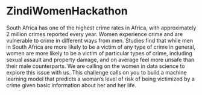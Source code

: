 # ZindiWomenHackathon
South Africa has one of the highest crime rates in Africa, with approximately 2 million crimes reported every year. Women experience crime and are vulnerable to crime in different ways from men. Studies find that while men in South Africa are more likely to be a victim of any type of crime in general, women are more likely to be a victim of particular types of crime, including sexual assault and property damage, and on average feel more unsafe than their male counterparts.  We are calling on the women in data science to explore this issue with us. This challenge calls on you to build a machine learning model that predicts a woman’s level of risk of being victimized by a crime given basic information about her and her life.
